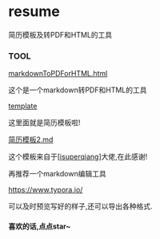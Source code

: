 # resume
简历模板及转PDF和HTML的工具



### TOOL

 [markdownToPDForHTML.html](https://github.com/RobotWuYun/resume/blob/master/markdownToPDForHTML.html) 

这个是一个markdown转PDF和HTML的工具



 [template](https://github.com/RobotWuYun/resume/tree/master/template) 

这里面就是简历模板啦!



 [简历模板2.md](https://github.com/RobotWuYun/resume/blob/master/template/简历模板2.md) 

这个模板来自于[[isuperqiang](https://github.com/isuperqiang)]大佬,在此感谢!



再推荐一个markdown编辑工具

https://www.typora.io/

可以及时预览写好的样子,还可以导出各种格式.





#### 喜欢的话,点点star~


